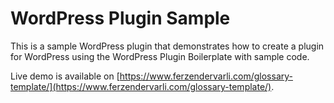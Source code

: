 # WordPress Plugin Sample

This is a sample WordPress plugin that demonstrates how to create a plugin for WordPress using the WordPress Plugin Boilerplate with sample code.

Live demo is available on [https://www.ferzendervarli.com/glossary-template/](https://www.ferzendervarli.com/glossary-template/).